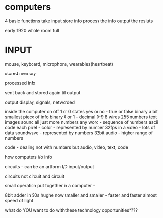# computers

4 basic functions
take input
store info
process the info
output the resluts

early 1920 whole room full

# INPUT
mouse, keyboard, microphone, wearables(heartbeat)

stored memory

processed info

sent back and stored again till output

output
display, signals, networded

inside the computer on off 1 or 0 states
yes or no - true or false
binary a bit smallest piece of info
binary 0 or 1 - decimal 0-9
8 wires 255 numbers
text images sound all just more numbers
any word - sequence of numbers
ascii code
each pixel - color - represented by number
32fps in a video - lots of data
soundwave - represented by numbers
32bit audio - higher range of numbers

code - dealing not with numbers but audio, video, text, code

how computers i/o info

circuits - can be an artform
I/O input/output

circuits
not circuit
and circuit

small operation put together in a computer -

8bit adder in 50s hughe
now smaller and smaller - faster and faster
almost speed of light

what do YOU want to do with these technology opportunities????